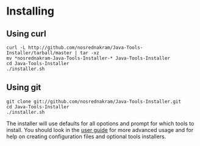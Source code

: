# Installing #

## Using curl ##

~~~~~~~~~~~~{.bash}
curl -L http://github.com/nosrednakram/Java-Tools-Installer/tarball/master | tar -xz
mv *nosrednakram-Java-Tools-Installer-* Java-Tools-Installer
cd Java-Tools-Installer
./installer.sh
~~~~~~~~~~~~

## Using git ##

~~~~~~~~~~~~{.bash}
git clone git://github.com/nosrednakram/Java-Tools-Installer.git
cd Java-Tools-Installer
./installer.sh
~~~~~~~~~~~~

The installer will use defaults for all opotions and prompt for which tools to
install.  You should look in the [user guide][user-guide] for more advanced usage and for 
help on creating configuration files and  optional tools installers.

[user-guide]: ./user-guide.html "User Guide"
